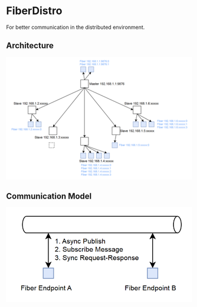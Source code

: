 ﻿# FiberDistro

For better communication in the distributed environment.

## Architecture

![./FiberDistroArch.png](./FiberDistroArch.png)

## Communication Model

![./FiberDistroCommunication.png](./FiberDistroCommunication.png)